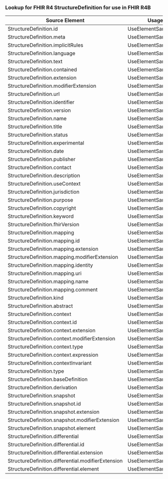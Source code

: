 ### Lookup for FHIR R4 StructureDefinition for use in FHIR R4B

| Source Element | Usage | Target |
| -------------- | ----- | ------ |
| StructureDefinition.id | UseElementSameName | StructureDefinition.id |
| StructureDefinition.meta | UseElementSameName | StructureDefinition.meta |
| StructureDefinition.implicitRules | UseElementSameName | StructureDefinition.implicitRules |
| StructureDefinition.language | UseElementSameName | StructureDefinition.language |
| StructureDefinition.text | UseElementSameName | StructureDefinition.text |
| StructureDefinition.contained | UseElementSameName | StructureDefinition.contained |
| StructureDefinition.extension | UseElementSameName | StructureDefinition.extension |
| StructureDefinition.modifierExtension | UseElementSameName | StructureDefinition.modifierExtension |
| StructureDefinition.url | UseElementSameName | StructureDefinition.url |
| StructureDefinition.identifier | UseElementSameName | StructureDefinition.identifier |
| StructureDefinition.version | UseElementSameName | StructureDefinition.version |
| StructureDefinition.name | UseElementSameName | StructureDefinition.name |
| StructureDefinition.title | UseElementSameName | StructureDefinition.title |
| StructureDefinition.status | UseElementSameName | StructureDefinition.status |
| StructureDefinition.experimental | UseElementSameName | StructureDefinition.experimental |
| StructureDefinition.date | UseElementSameName | StructureDefinition.date |
| StructureDefinition.publisher | UseElementSameName | StructureDefinition.publisher |
| StructureDefinition.contact | UseElementSameName | StructureDefinition.contact |
| StructureDefinition.description | UseElementSameName | StructureDefinition.description |
| StructureDefinition.useContext | UseElementSameName | StructureDefinition.useContext |
| StructureDefinition.jurisdiction | UseElementSameName | StructureDefinition.jurisdiction |
| StructureDefinition.purpose | UseElementSameName | StructureDefinition.purpose |
| StructureDefinition.copyright | UseElementSameName | StructureDefinition.copyright |
| StructureDefinition.keyword | UseElementSameName | StructureDefinition.keyword |
| StructureDefinition.fhirVersion | UseElementSameName | StructureDefinition.fhirVersion |
| StructureDefinition.mapping | UseElementSameName | StructureDefinition.mapping |
| StructureDefinition.mapping.id | UseElementSameName | StructureDefinition.mapping.id |
| StructureDefinition.mapping.extension | UseElementSameName | StructureDefinition.mapping.extension |
| StructureDefinition.mapping.modifierExtension | UseElementSameName | StructureDefinition.mapping.modifierExtension |
| StructureDefinition.mapping.identity | UseElementSameName | StructureDefinition.mapping.identity |
| StructureDefinition.mapping.uri | UseElementSameName | StructureDefinition.mapping.uri |
| StructureDefinition.mapping.name | UseElementSameName | StructureDefinition.mapping.name |
| StructureDefinition.mapping.comment | UseElementSameName | StructureDefinition.mapping.comment |
| StructureDefinition.kind | UseElementSameName | StructureDefinition.kind |
| StructureDefinition.abstract | UseElementSameName | StructureDefinition.abstract |
| StructureDefinition.context | UseElementSameName | StructureDefinition.context |
| StructureDefinition.context.id | UseElementSameName | StructureDefinition.context.id |
| StructureDefinition.context.extension | UseElementSameName | StructureDefinition.context.extension |
| StructureDefinition.context.modifierExtension | UseElementSameName | StructureDefinition.context.modifierExtension |
| StructureDefinition.context.type | UseElementSameName | StructureDefinition.context.type |
| StructureDefinition.context.expression | UseElementSameName | StructureDefinition.context.expression |
| StructureDefinition.contextInvariant | UseElementSameName | StructureDefinition.contextInvariant |
| StructureDefinition.type | UseElementSameName | StructureDefinition.type |
| StructureDefinition.baseDefinition | UseElementSameName | StructureDefinition.baseDefinition |
| StructureDefinition.derivation | UseElementSameName | StructureDefinition.derivation |
| StructureDefinition.snapshot | UseElementSameName | StructureDefinition.snapshot |
| StructureDefinition.snapshot.id | UseElementSameName | StructureDefinition.snapshot.id |
| StructureDefinition.snapshot.extension | UseElementSameName | StructureDefinition.snapshot.extension |
| StructureDefinition.snapshot.modifierExtension | UseElementSameName | StructureDefinition.snapshot.modifierExtension |
| StructureDefinition.snapshot.element | UseElementSameName | StructureDefinition.snapshot.element |
| StructureDefinition.differential | UseElementSameName | StructureDefinition.differential |
| StructureDefinition.differential.id | UseElementSameName | StructureDefinition.differential.id |
| StructureDefinition.differential.extension | UseElementSameName | StructureDefinition.differential.extension |
| StructureDefinition.differential.modifierExtension | UseElementSameName | StructureDefinition.differential.modifierExtension |
| StructureDefinition.differential.element | UseElementSameName | StructureDefinition.differential.element |
